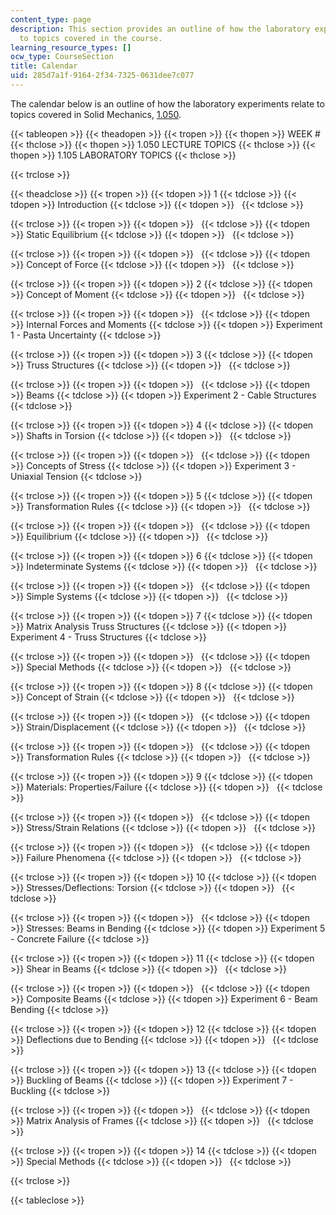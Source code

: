 ```yaml
---
content_type: page
description: This section provides an outline of how the laboratory experiments relate
  to topics covered in the course.
learning_resource_types: []
ocw_type: CourseSection
title: Calendar
uid: 285d7a1f-9164-2f34-7325-0631dee7c077
---
```


The calendar below is an outline of how the laboratory experiments relate to topics covered in Solid Mechanics, [1.050](/courses/1-050-solid-mechanics-fall-2004).

{{< tableopen >}}
{{< theadopen >}}
{{< tropen >}}
{{< thopen >}}
WEEK #
{{< thclose >}}
{{< thopen >}}
1.050 LECTURE TOPICS
{{< thclose >}}
{{< thopen >}}
1.105 LABORATORY TOPICS
{{< thclose >}}

{{< trclose >}}

{{< theadclose >}}
{{< tropen >}}
{{< tdopen >}}
1
{{< tdclose >}}
{{< tdopen >}}
Introduction
{{< tdclose >}}
{{< tdopen >}}
 
{{< tdclose >}}

{{< trclose >}}
{{< tropen >}}
{{< tdopen >}}
 
{{< tdclose >}}
{{< tdopen >}}
Static Equilibrium
{{< tdclose >}}
{{< tdopen >}}
 
{{< tdclose >}}

{{< trclose >}}
{{< tropen >}}
{{< tdopen >}}
 
{{< tdclose >}}
{{< tdopen >}}
Concept of Force
{{< tdclose >}}
{{< tdopen >}}
 
{{< tdclose >}}

{{< trclose >}}
{{< tropen >}}
{{< tdopen >}}
2
{{< tdclose >}}
{{< tdopen >}}
Concept of Moment
{{< tdclose >}}
{{< tdopen >}}
 
{{< tdclose >}}

{{< trclose >}}
{{< tropen >}}
{{< tdopen >}}
 
{{< tdclose >}}
{{< tdopen >}}
Internal Forces and Moments
{{< tdclose >}}
{{< tdopen >}}
Experiment 1 - Pasta Uncertainty
{{< tdclose >}}

{{< trclose >}}
{{< tropen >}}
{{< tdopen >}}
3
{{< tdclose >}}
{{< tdopen >}}
Truss Structures
{{< tdclose >}}
{{< tdopen >}}
 
{{< tdclose >}}

{{< trclose >}}
{{< tropen >}}
{{< tdopen >}}
 
{{< tdclose >}}
{{< tdopen >}}
Beams
{{< tdclose >}}
{{< tdopen >}}
Experiment 2 - Cable Structures
{{< tdclose >}}

{{< trclose >}}
{{< tropen >}}
{{< tdopen >}}
4
{{< tdclose >}}
{{< tdopen >}}
Shafts in Torsion
{{< tdclose >}}
{{< tdopen >}}
 
{{< tdclose >}}

{{< trclose >}}
{{< tropen >}}
{{< tdopen >}}
 
{{< tdclose >}}
{{< tdopen >}}
Concepts of Stress
{{< tdclose >}}
{{< tdopen >}}
Experiment 3 - Uniaxial Tension
{{< tdclose >}}

{{< trclose >}}
{{< tropen >}}
{{< tdopen >}}
5
{{< tdclose >}}
{{< tdopen >}}
Transformation Rules
{{< tdclose >}}
{{< tdopen >}}
 
{{< tdclose >}}

{{< trclose >}}
{{< tropen >}}
{{< tdopen >}}
 
{{< tdclose >}}
{{< tdopen >}}
Equilibrium
{{< tdclose >}}
{{< tdopen >}}
 
{{< tdclose >}}

{{< trclose >}}
{{< tropen >}}
{{< tdopen >}}
6
{{< tdclose >}}
{{< tdopen >}}
Indeterminate Systems
{{< tdclose >}}
{{< tdopen >}}
 
{{< tdclose >}}

{{< trclose >}}
{{< tropen >}}
{{< tdopen >}}
 
{{< tdclose >}}
{{< tdopen >}}
Simple Systems
{{< tdclose >}}
{{< tdopen >}}
 
{{< tdclose >}}

{{< trclose >}}
{{< tropen >}}
{{< tdopen >}}
7
{{< tdclose >}}
{{< tdopen >}}
Matrix Analysis Truss Structures
{{< tdclose >}}
{{< tdopen >}}
Experiment 4 - Truss Structures
{{< tdclose >}}

{{< trclose >}}
{{< tropen >}}
{{< tdopen >}}
 
{{< tdclose >}}
{{< tdopen >}}
Special Methods
{{< tdclose >}}
{{< tdopen >}}
 
{{< tdclose >}}

{{< trclose >}}
{{< tropen >}}
{{< tdopen >}}
8
{{< tdclose >}}
{{< tdopen >}}
Concept of Strain
{{< tdclose >}}
{{< tdopen >}}
 
{{< tdclose >}}

{{< trclose >}}
{{< tropen >}}
{{< tdopen >}}
 
{{< tdclose >}}
{{< tdopen >}}
Strain/Displacement
{{< tdclose >}}
{{< tdopen >}}
 
{{< tdclose >}}

{{< trclose >}}
{{< tropen >}}
{{< tdopen >}}
 
{{< tdclose >}}
{{< tdopen >}}
Transformation Rules
{{< tdclose >}}
{{< tdopen >}}
 
{{< tdclose >}}

{{< trclose >}}
{{< tropen >}}
{{< tdopen >}}
9
{{< tdclose >}}
{{< tdopen >}}
Materials: Properties/Failure
{{< tdclose >}}
{{< tdopen >}}
 
{{< tdclose >}}

{{< trclose >}}
{{< tropen >}}
{{< tdopen >}}
 
{{< tdclose >}}
{{< tdopen >}}
Stress/Strain Relations
{{< tdclose >}}
{{< tdopen >}}
 
{{< tdclose >}}

{{< trclose >}}
{{< tropen >}}
{{< tdopen >}}
 
{{< tdclose >}}
{{< tdopen >}}
Failure Phenomena
{{< tdclose >}}
{{< tdopen >}}
 
{{< tdclose >}}

{{< trclose >}}
{{< tropen >}}
{{< tdopen >}}
10
{{< tdclose >}}
{{< tdopen >}}
Stresses/Deflections: Torsion
{{< tdclose >}}
{{< tdopen >}}
 
{{< tdclose >}}

{{< trclose >}}
{{< tropen >}}
{{< tdopen >}}
 
{{< tdclose >}}
{{< tdopen >}}
Stresses: Beams in Bending
{{< tdclose >}}
{{< tdopen >}}
Experiment 5 - Concrete Failure
{{< tdclose >}}

{{< trclose >}}
{{< tropen >}}
{{< tdopen >}}
11
{{< tdclose >}}
{{< tdopen >}}
Shear in Beams
{{< tdclose >}}
{{< tdopen >}}
 
{{< tdclose >}}

{{< trclose >}}
{{< tropen >}}
{{< tdopen >}}
 
{{< tdclose >}}
{{< tdopen >}}
Composite Beams
{{< tdclose >}}
{{< tdopen >}}
Experiment 6 - Beam Bending
{{< tdclose >}}

{{< trclose >}}
{{< tropen >}}
{{< tdopen >}}
12
{{< tdclose >}}
{{< tdopen >}}
Deflections due to Bending
{{< tdclose >}}
{{< tdopen >}}
 
{{< tdclose >}}

{{< trclose >}}
{{< tropen >}}
{{< tdopen >}}
13
{{< tdclose >}}
{{< tdopen >}}
Buckling of Beams
{{< tdclose >}}
{{< tdopen >}}
Experiment 7 - Buckling
{{< tdclose >}}

{{< trclose >}}
{{< tropen >}}
{{< tdopen >}}
 
{{< tdclose >}}
{{< tdopen >}}
Matrix Analysis of Frames
{{< tdclose >}}
{{< tdopen >}}
 
{{< tdclose >}}

{{< trclose >}}
{{< tropen >}}
{{< tdopen >}}
14
{{< tdclose >}}
{{< tdopen >}}
Special Methods
{{< tdclose >}}
{{< tdopen >}}
 
{{< tdclose >}}

{{< trclose >}}

{{< tableclose >}}